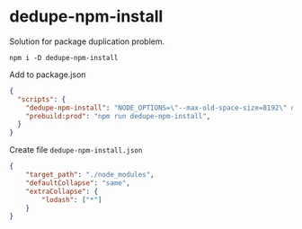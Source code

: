 # dedupe-npm-install

Solution for package duplication problem.

```sh-session
npm i -D dedupe-npm-install
```

Add to package.json

```json
{
  "scripts": {
    "dedupe-npm-install": "NODE_OPTIONS=\"--max-old-space-size=8192\" dedupe-npm-install",
    "prebuild:prod": "npm run dedupe-npm-install",
  }
}
```

Create file `dedupe-npm-install.json`

```json
{
    "target_path": "./node_modules",
    "defaultCollapse": "same",
    "extraCollapse": {
        "lodash": ["*"]
    }
}
```